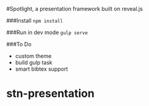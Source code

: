 #Spotlight, a presentation framework built on reveal.js

###Install
`npm install`

###Run in dev mode
`gulp serve`

###To Do
- custom theme
- build gulp task
- smart bibtex support
# stn-presentation
